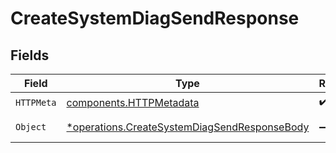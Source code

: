 # CreateSystemDiagSendResponse


## Fields

| Field                                                                                                       | Type                                                                                                        | Required                                                                                                    | Description                                                                                                 |
| ----------------------------------------------------------------------------------------------------------- | ----------------------------------------------------------------------------------------------------------- | ----------------------------------------------------------------------------------------------------------- | ----------------------------------------------------------------------------------------------------------- |
| `HTTPMeta`                                                                                                  | [components.HTTPMetadata](../../models/components/httpmetadata.md)                                          | :heavy_check_mark:                                                                                          | N/A                                                                                                         |
| `Object`                                                                                                    | [*operations.CreateSystemDiagSendResponseBody](../../models/operations/createsystemdiagsendresponsebody.md) | :heavy_minus_sign:                                                                                          | a list of any objects                                                                                       |